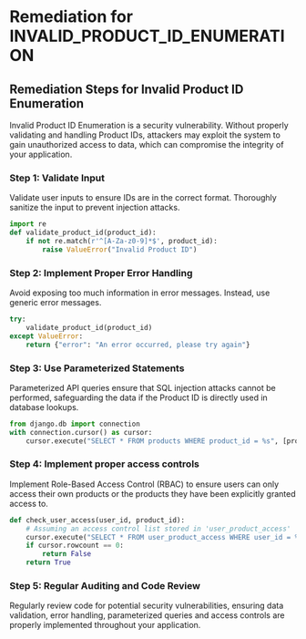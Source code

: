 # Remediation for INVALID_PRODUCT_ID_ENUMERATION

## Remediation Steps for Invalid Product ID Enumeration
Invalid Product ID Enumeration is a security vulnerability. Without properly validating and handling Product IDs, attackers may exploit the system to gain unauthorized access to data, which can compromise the integrity of your application. 

### Step 1: Validate Input
Validate user inputs to ensure IDs are in the correct format. Thoroughly sanitize the input to prevent injection attacks. 
```python
import re
def validate_product_id(product_id):
    if not re.match(r'^[A-Za-z0-9]*$', product_id):
        raise ValueError("Invalid Product ID")
```
### Step 2: Implement Proper Error Handling
Avoid exposing too much information in error messages. Instead, use generic error messages.
```python
try:
    validate_product_id(product_id)
except ValueError:
    return {"error": "An error occurred, please try again"}
```
### Step 3: Use Parameterized Statements
Parameterized API queries ensure that SQL injection attacks cannot be performed, safeguarding the data if the Product ID is directly used in database lookups.
```python
from django.db import connection
with connection.cursor() as cursor:
    cursor.execute("SELECT * FROM products WHERE product_id = %s", [product_id])
```
### Step 4: Implement proper access controls
Implement Role-Based Access Control (RBAC) to ensure users can only access their own products or the products they have been explicitly granted access to.
```python
def check_user_access(user_id, product_id):
    # Assuming an access control list stored in 'user_product_access'
    cursor.execute("SELECT * FROM user_product_access WHERE user_id = %s AND product_id = %s", [user_id, product_id])
    if cursor.rowcount == 0:
        return False
    return True
```
### Step 5: Regular Auditing and Code Review
Regularly review code for potential security vulnerabilities, ensuring data validation, error handling, parameterized queries and access controls are properly implemented throughout your application.